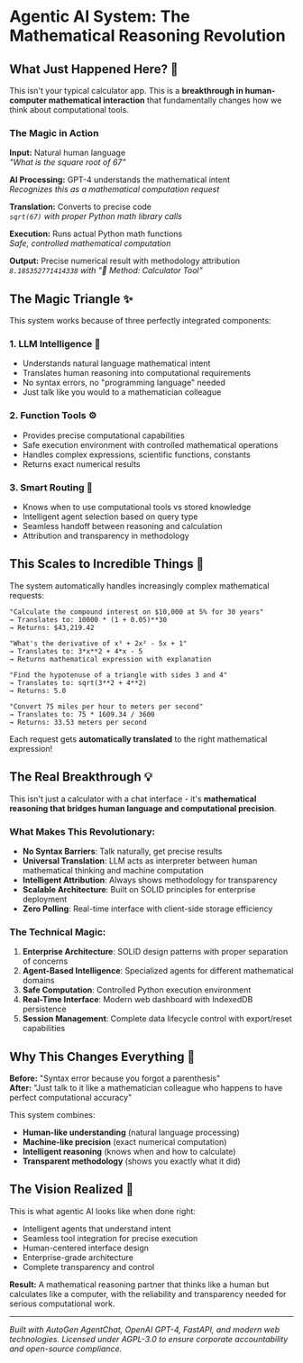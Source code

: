 # Agentic AI System: The Mathematical Reasoning Revolution

## What Just Happened Here? 🤯

This isn't your typical calculator app. This is a **breakthrough in human-computer mathematical interaction** that fundamentally changes how we think about computational tools.

### The Magic in Action

**Input:** Natural human language  
*"What is the square root of 67"*

**AI Processing:** GPT-4 understands the mathematical intent  
*Recognizes this as a mathematical computation request*

**Translation:** Converts to precise code  
*`sqrt(67)` with proper Python math library calls*

**Execution:** Runs actual Python math functions  
*Safe, controlled mathematical computation*

**Output:** Precise numerical result with methodology attribution  
*`8.185352771414338` with "🧮 Method: Calculator Tool"*

## The Magic Triangle ✨

This system works because of three perfectly integrated components:

### 1. **LLM Intelligence** 🧠
- Understands natural language mathematical intent
- Translates human reasoning into computational requirements
- No syntax errors, no "programming language" needed
- Just talk like you would to a mathematician colleague

### 2. **Function Tools** ⚙️
- Provides precise computational capabilities
- Safe execution environment with controlled mathematical operations
- Handles complex expressions, scientific functions, constants
- Returns exact numerical results

### 3. **Smart Routing** 🎯
- Knows when to use computational tools vs stored knowledge
- Intelligent agent selection based on query type
- Seamless handoff between reasoning and calculation
- Attribution and transparency in methodology

## This Scales to Incredible Things 🚀

The system automatically handles increasingly complex mathematical requests:

```
"Calculate the compound interest on $10,000 at 5% for 30 years"
→ Translates to: 10000 * (1 + 0.05)**30
→ Returns: $43,219.42

"What's the derivative of x³ + 2x² - 5x + 1"  
→ Translates to: 3*x**2 + 4*x - 5
→ Returns mathematical expression with explanation

"Find the hypotenuse of a triangle with sides 3 and 4"
→ Translates to: sqrt(3**2 + 4**2)  
→ Returns: 5.0

"Convert 75 miles per hour to meters per second"
→ Translates to: 75 * 1609.34 / 3600
→ Returns: 33.53 meters per second
```

Each request gets **automatically translated** to the right mathematical expression!

## The Real Breakthrough 💡

This isn't just a calculator with a chat interface - it's **mathematical reasoning that bridges human language and computational precision**.

### What Makes This Revolutionary:

- **No Syntax Barriers**: Talk naturally, get precise results
- **Universal Translation**: LLM acts as interpreter between human mathematical thinking and machine computation
- **Intelligent Attribution**: Always shows methodology for transparency
- **Scalable Architecture**: Built on SOLID principles for enterprise deployment
- **Zero Polling**: Real-time interface with client-side storage efficiency

### The Technical Magic:

1. **Enterprise Architecture**: SOLID design patterns with proper separation of concerns
2. **Agent-Based Intelligence**: Specialized agents for different mathematical domains
3. **Safe Computation**: Controlled Python execution environment
4. **Real-Time Interface**: Modern web dashboard with IndexedDB persistence
5. **Session Management**: Complete data lifecycle control with export/reset capabilities

## Why This Changes Everything 🌟

**Before:** "Syntax error because you forgot a parenthesis"  
**After:** "Just talk to it like a mathematician colleague who happens to have perfect computational accuracy"

This system combines:
- **Human-like understanding** (natural language processing)
- **Machine-like precision** (exact numerical computation)
- **Intelligent reasoning** (knows when and how to calculate)
- **Transparent methodology** (shows you exactly what it did)

## The Vision Realized 🎯

This is what agentic AI looks like when done right:
- Intelligent agents that understand intent
- Seamless tool integration for precise execution  
- Human-centered interface design
- Enterprise-grade architecture
- Complete transparency and control

**Result:** A mathematical reasoning partner that thinks like a human but calculates like a computer, with the reliability and transparency needed for serious computational work.

---

*Built with AutoGen AgentChat, OpenAI GPT-4, FastAPI, and modern web technologies. Licensed under AGPL-3.0 to ensure corporate accountability and open-source compliance.*